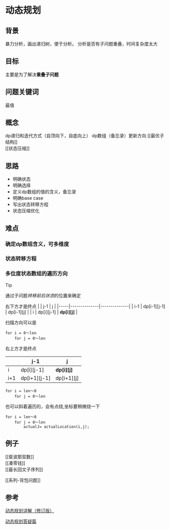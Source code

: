 
# 动态规划

## 背景
暴力分析，画出递归树，便于分析。
分析是否有子问题重叠，时间复杂度太大

## 目标
主要是为了解决**重叠子问题**

## 问题关键词
最值

## 概念
dp递归和迭代方式（自顶向下，自底向上）
dp数组（备忘录）更新方向
[[最优子结构]]  
[[状态压缩]]  

## 思路
 - 明确状态
 - 明确选择
 - 定义dp数组的值的含义，备忘录
 - 明确base case 
 - 写出状态转移方程
 - 状态压缩优化

## 难点
### 确定dp数组含义，可多维度
### 状态转移方程
### 多位度状态数组的遍历方向
> [!TIP]
> 通过子问题*转移前后状态*的位置来确定

右下方才是终点 
|     | j-1          | j            |
|-----|--------------|--------------|
| i-1 | dp[i-1][j-1] | dp[i-1][j]   |
| i   | dp[i][j-1]   | **dp[i][j]** |

扫描方向可以是
```
for i = 0～len
    for j = 0～len
```

右上方才是终点

|     | j-1          | j            |
|-----|--------------|--------------|
| i   | dp[i][j-1]   | **dp[i][j]** |
| i+1 | dp[i+1][j-1] | dp[i+1][j]   |

```
for i = len～0
    for j = 0～len
```

也可以斜着遍历的，会有点绕,坐标要稍微绕一下
```
for i = len～0
    for j = 0～len
        actualJ= actualLocation(i,j);
```

## 例子
[[斐波那契数]]  
[[凑零钱]]  
[[最长回文子序列]]  

[[系列-背包问题]]  

## 参考
[动态规划详解（修订版）](https://labuladong.gitbook.io/algo/dong-tai-gui-hua-xi-lie/1.1-dong-tai-gui-hua-ji-ben-ji-qiao/dong-tai-gui-hua-xiang-jie-jin-jie)

[动态规划答疑篇](https://mp.weixin.qq.com/s?__biz=MzAxODQxMDM0Mw==&mid=2247484832&idx=1&sn=44ad2505ac5c276bf36eea1c503b78c3&chksm=9bd7fba8aca072be32f66e6c39d76ef4e91bdbf4ef993014d4fee82896687ad61da4f4fc4eda&scene=21#wechat_redirect)